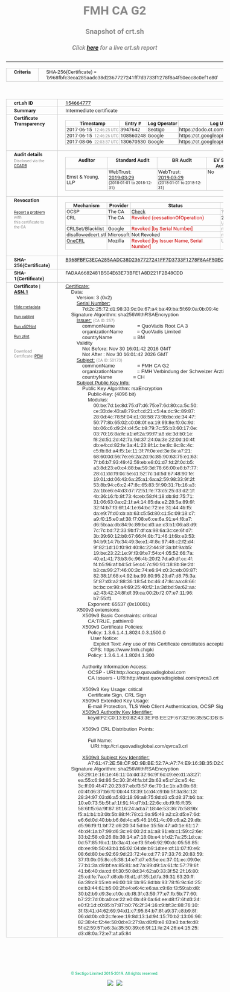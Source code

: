 # FMH CA G2
### Snapshot of crt.sh
##### Click [here](https://crt.sh/?q=B968FBFC3ECA285AADC38D2367727241FF7D3733F1278F8A4F50ECC8C0EF1E80) for a live crt.sh report

---
<!DOCTYPE HTML PUBLIC "-//W3C//DTD HTML 4.0 Transitional//EN">
<HTML>
<HEAD>
  <META http-equiv="Content-Type" content="text/html; charset=UTF-8">
  <TITLE>crt.sh | b968fbfc3eca285aadc38d2367727241ff7d3733f1278f8a4f50ecc8c0ef1e80</TITLE>
  <META name="description" content="Free CT Log Certificate Search Tool from Sectigo (formerly Comodo CA)">
  <META name="keywords" content="crt.sh, CT, Certificate Transparency, Certificate Search, SSL Certificate, Sectigo, Comodo CA">
  <LINK href="//fonts.googleapis.com/css?family=Roboto+Mono|Roboto:400,400i,700,700i" rel="stylesheet">
  <STYLE type="text/css">
    a {
      white-space: nowrap;
    }
    body {
      color: #888888;
      font: 12pt Roboto, sans-serif;
      padding-top: 10px;
      text-align: center
    }
    form {
      margin: 0px
    }
    span {
      border-radius: 10px
    }
    span.heading {
      color: #888888;
      font: 12pt Roboto, sans-serif
    }
    span.title {
      background-color: #00B373;
      color: #FFFFFF;
      font: bold 18pt Roboto, sans-serif;
      padding: 0px 5px
    }
    span.text {
      color: #888888;
      font: 10pt Roboto, sans-serif
    }
    span.whiteongrey {
      background-color: #D9D9D6;
      color: #FFFFFF;
      font: bold 18pt Roboto, sans-serif;
      padding: 0px 5px
    }
    table {
      border-collapse: collapse;
      color: #222222;
      font: 10pt Roboto, sans-serif;
      margin-left: auto;
      margin-right: auto
    }
    table.options {
      border: none;
      margin-left: 10px
    }
    td, th {
      border: 1px solid #CCCCCC;
      padding: 0px 2px;
      text-align: left;
      vertical-align: top
    }
    td.outer, th.outer {
      border: 1px solid #CCCCCC;
      padding: 2px 20px;
      text-align: left
    }
    th.heading {
      color: #888888;
      font: bold italic 12pt Roboto, sans-serif;
      padding: 20px 0px 0px;
      text-align: center
    }
    th.options, td.options {
      border: none;
      vertical-align: middle
    }
    td.text {
      font: 10pt "Roboto Mono", sans-serif;
      padding: 2px 20px
    }
    td.heading {
      border: none;
      color: #888888;
      font: 12pt Roboto, sans-serif;
      padding-top: 20px;
      text-align: center
    }
    table.lint td, th {
      text-align: center
    }
    .button {
      background-color: #00B373;
      border-radius: 10px;
      color: #FFFFFF;
      font: bold 13pt Roboto, sans-serif
    }
    .copyright {
      font: 8pt Roboto, sans-serif;
      color: #00B373
    }
    .input {
      border: 1px solid #888888;
      font-weight: bold;
      text-align: center
    }
    .small {
      font: 8pt Roboto, sans-serif;
      color: #888888
    }
    .error {
      background-color: #FFDFDF;
      color: #CC0000;
      font-weight: bold
    }
    .fatal {
      background-color: #0000AA;
      color: #FFFFFF;
      font-weight: bold
    }
    .notice {
      background-color: #FFFFDF;
      color: #606000
    }
    .warning {
      background-color: #FFEFDF;
      color: #DF6000
    }
  </STYLE>
</HEAD>
<BODY>

<TABLE>
  <TR>
    <TH class="outer">Criteria</TH>
    <TD class="outer">SHA-256(Certificate) = 'b968fbfc3eca285aadc38d2367727241ff7d3733f1278f8a4f50ecc8c0ef1e80'</TD>
  </TR>
</TABLE>
<BR>
<TABLE>
  <TR>
    <TH class="outer">crt.sh ID</TH>
    <TD class="outer"><A href="?id=154664777">154664777</A></TD>
  </TR>
  <TR>
    <TH class="outer">Summary</TH>
    <TD class="outer">Intermediate certificate</TD>
  </TR>
  <TR>
    <TH class="outer">Certificate<BR>Transparency</TH>
    <TD class="outer">
<TABLE class="options" style="margin-left:0px">
  <TR>
    <TH>Timestamp</TH>
    <TH>Entry #</TH>
    <TH>Log Operator</TH>
    <TH>Log URL</TH>
  </TR>
  <TR>
    <TD>2017-06-15&nbsp; <FONT class="small">12:46:25 UTC</FONT></TD>
    <TD>3947642</TD>
    <TD>Sectigo</TD>
    <TD>https://dodo.ct.comodo.com</TD>
  </TR>
  <TR>
    <TD>2017-06-15&nbsp; <FONT class="small">12:46:26 UTC</FONT></TD>
    <TD>108560248</TD>
    <TD>Google</TD>
    <TD>https://ct.googleapis.com/rocketeer</TD>
  </TR>
  <TR>
    <TD>2017-08-06&nbsp; <FONT class="small">22:03:37 UTC</FONT></TD>
    <TD>130670530</TD>
    <TD>Google</TD>
    <TD>https://ct.googleapis.com/pilot</TD>
  </TR>
</TABLE>
    </TD>
  </TR>
  <TR>
    <TH class="outer">Audit details<BR>
      <DIV class="small" style="padding-top:3px">Disclosed via the
        <A href="//ccadb-public.secure.force.com/mozilla/PublicAllIntermediateCerts" target="_blank">CCADB</A></DIV>
    </TH>
    <TD class="outer">
<TABLE class="options" style="margin-left:0px">
  <TR>
    <TH>Auditor</TH>
    <TH>Standard Audit</TH>
    <TH>BR Audit</TH>
    <TH>EV SSL Audit</TH>
    <TH>Documents</TH>
    <TH>CCADB</TH>
    <TH>Root Owner / Certificate</TH>
  </TR>
  <TR>
    <TD style="vertical-align:middle">Ernst & Young, LLP</TD>
    <TD>WebTrust:
      <A href="https://www.cpacanada.ca/generichandlers/CPACHandler.ashx?attachmentid=227627" target="_blank">2019-03-29</A>
      <BR><FONT style="font-size:8pt">(2018-01-01 to 2018-12-31)</FONT></TD>
    <TD>WebTrust:
      <A href="https://www.cpacanada.ca/generichandlers/CPACHandler.ashx?attachmentid=227628" target="_blank">2019-03-29</A>
      <BR><FONT style="font-size:8pt">(2018-01-01 to 2018-12-31)</FONT></TD>
    <TD>No    <TD>
      <A href="https://www.quovadisglobal.com/~/media/Files/Repository/QV_RCA1_RCA3_CPCPS_V4_25.ashx" target="blank">CP</A>
      <A href="https://www.quovadisglobal.com/~/media/Files/Repository/QV_RCA2_CPCPS_v2.5.ashx" target="blank">CPS</A>
    </TD>
    <TD><A href="//ccadb.force.com/0011J00001DaCn3QAF" target="_blank">0011J00001DaCn3QAF</A></TD>
    <TD><A href="/?id=6929">QuoVadis</A></TD>
  </TR>
</TABLE>
    </TD>
  </TR>
  <TR>
    <TH class="outer">Revocation<BR><BR>
      <DIV class="small" style="padding-top:3px"><A href="?id=154664777&opt=problemreporting">Report a problem</A> with<BR>this certificate to the CA</DIV></TH>
    <TD class="outer">
      <TABLE class="options" style="margin-left:0px">
        <TR>
          <TH>Mechanism</TH>
          <TH>Provider</TH>
          <TH>Status</TH>
          <TH>Revocation Date</TH>
          <TH>Last Observed in CRL</TH>
          <TH>Last Checked <SPAN style="color:#CC0000;vertical-align:middle;font-size:70%;font-weight:normal">(Error)</SPAN></TH>
        </TR>
        <TR>
          <TD>OCSP</TD>
          <TD>The CA</TD>
          <TD><A href="?id=154664777&opt=ocsp">Check</A></TD>
          <TD><SPAN style="color:#888888">?</SPAN></TD>
          <TD><SPAN style="color:#888888">n/a</SPAN></TD>
          <TD><SPAN style="color:#888888">?</SPAN></TD>
        </TR>
        <TR>
          <TD>CRL</TD>
          <TD>The CA</TD>
          <TD><SPAN style="color:#CC0000">Revoked (cessationOfOperation)</SPAN></TD><TD>2019-03-25&nbsp; <FONT class="small">16:19:11 UTC</FONT></TD><TD>2019-10-02&nbsp; <FONT class="small">20:46:55 UTC</FONT></TD><TD>2019-12-04&nbsp; <FONT class="small">17:11:31 UTC</FONT></TD>
        </TR>
        <TR>
          <TD>CRLSet/Blacklist</TD>
          <TD>Google</TD>
          <TD><SPAN style="color:#CC0000">Revoked [by Serial Number]</SPAN></TD>
          <TD><SPAN style="color:#888888">n/a</SPAN></TD>
          <TD><SPAN style="color:#888888">n/a</SPAN></TD>
          <TD><SPAN style="color:#888888">n/a</SPAN></TD>
        </TR>
        <TR>
          <TD>disallowedcert.stl</TD>
          <TD>Microsoft</TD>
          <TD>Not Revoked</TD>
          <TD><SPAN style="color:#888888">n/a</SPAN></TD>
          <TD><SPAN style="color:#888888">n/a</SPAN></TD>
          <TD><SPAN style="color:#888888">n/a</SPAN></TD>
        </TR>
        <TR>
          <TD><A href="/mozilla-onecrl" target="_blank">OneCRL</A></TD>
          <TD>Mozilla</TD>
          <TD><SPAN style="color:#CC0000">Revoked [by Issuer Name, Serial Number]</SPAN></TD><TD><SPAN style="color:#888888">Unknown</SPAN></TD>
          <TD><SPAN style="color:#888888">n/a</SPAN></TD>
          <TD><SPAN style="color:#888888">n/a</SPAN></TD>
        </TR>
      </TABLE>
    </TD>
  </TR>
  <TR>
    <TH class="outer">SHA-256(Certificate)</TH>
    <TD class="outer"><A href="//censys.io/certificates/b968fbfc3eca285aadc38d2367727241ff7d3733f1278f8a4f50ecc8c0ef1e80">B968FBFC3ECA285AADC38D2367727241FF7D3733F1278F8A4F50ECC8C0EF1E80</A></TD>
  </TR>
  <TR>
    <TH class="outer">SHA-1(Certificate)</TH>
    <TD class="outer">FADAA6682481B504E63E73BFE1A8D221F2B48CDD</TD>
  </TR>
  <TR>
    <TH class="outer">Certificate | <A href="?asn1=154664777">ASN.1</A>
      <SPAN class="small"><BR>
      <BR><BR><A href="?id=154664777&opt=nometadata">Hide metadata</A>
      <BR><BR><A href="?id=154664777&opt=cablint">Run cablint</A>
      <BR><BR><A href="?id=154664777&opt=x509lint">Run x509lint</A>
      <BR><BR><A href="?id=154664777&opt=zlint">Run zlint</A>
      <BR><BR><BR>Download Certificate: <A href="?d=154664777">PEM</A>
      </SPAN>
    </TH>
    <TD class="text"><A href="?d=154664777">Certificate:</A><BR>&nbsp;&nbsp;&nbsp;&nbsp;Data:<BR>&nbsp;&nbsp;&nbsp;&nbsp;&nbsp;&nbsp;&nbsp;&nbsp;Version:&nbsp;3&nbsp;(0x2)<BR>&nbsp;&nbsp;&nbsp;&nbsp;&nbsp;&nbsp;&nbsp;&nbsp;<A href="?serial=7d2c2572d198339c0e67a4ba49ba5f690a0b094c">Serial&nbsp;Number:</A><BR>&nbsp;&nbsp;&nbsp;&nbsp;&nbsp;&nbsp;&nbsp;&nbsp;&nbsp;&nbsp;&nbsp;&nbsp;7d:2c:25:72:d1:98:33:9c:0e:67:a4:ba:49:ba:5f:69:0a:0b:09:4c<BR>&nbsp;&nbsp;&nbsp;&nbsp;Signature&nbsp;Algorithm:&nbsp;sha256WithRSAEncryption<BR>&nbsp;&nbsp;&nbsp;&nbsp;&nbsp;&nbsp;&nbsp;&nbsp;<A href="?caid=257">Issuer:</A> <SPAN class="small">(CA ID: 257)</SPAN><BR>&nbsp;&nbsp;&nbsp;&nbsp;&nbsp;&nbsp;&nbsp;&nbsp;&nbsp;&nbsp;&nbsp;&nbsp;commonName&nbsp;&nbsp;&nbsp;&nbsp;&nbsp;&nbsp;&nbsp;&nbsp;&nbsp;&nbsp;&nbsp;&nbsp;&nbsp;&nbsp;&nbsp;&nbsp;=&nbsp;QuoVadis&nbsp;Root&nbsp;CA&nbsp;3<BR>&nbsp;&nbsp;&nbsp;&nbsp;&nbsp;&nbsp;&nbsp;&nbsp;&nbsp;&nbsp;&nbsp;&nbsp;organizationName&nbsp;&nbsp;&nbsp;&nbsp;&nbsp;&nbsp;&nbsp;&nbsp;&nbsp;&nbsp;=&nbsp;QuoVadis&nbsp;Limited<BR>&nbsp;&nbsp;&nbsp;&nbsp;&nbsp;&nbsp;&nbsp;&nbsp;&nbsp;&nbsp;&nbsp;&nbsp;countryName&nbsp;&nbsp;&nbsp;&nbsp;&nbsp;&nbsp;&nbsp;&nbsp;&nbsp;&nbsp;&nbsp;&nbsp;&nbsp;&nbsp;&nbsp;=&nbsp;BM<BR>&nbsp;&nbsp;&nbsp;&nbsp;&nbsp;&nbsp;&nbsp;&nbsp;Validity<BR>&nbsp;&nbsp;&nbsp;&nbsp;&nbsp;&nbsp;&nbsp;&nbsp;&nbsp;&nbsp;&nbsp;&nbsp;Not&nbsp;Before:&nbsp;Nov&nbsp;30&nbsp;16:01:42&nbsp;2016&nbsp;GMT<BR>&nbsp;&nbsp;&nbsp;&nbsp;&nbsp;&nbsp;&nbsp;&nbsp;&nbsp;&nbsp;&nbsp;&nbsp;Not&nbsp;After&nbsp;:&nbsp;Nov&nbsp;30&nbsp;16:01:42&nbsp;2026&nbsp;GMT<BR>&nbsp;&nbsp;&nbsp;&nbsp;&nbsp;&nbsp;&nbsp;&nbsp;<A href="?caid=50173">Subject:</A> <SPAN class="small">(CA ID: 50173)</SPAN><BR>&nbsp;&nbsp;&nbsp;&nbsp;&nbsp;&nbsp;&nbsp;&nbsp;&nbsp;&nbsp;&nbsp;&nbsp;commonName&nbsp;&nbsp;&nbsp;&nbsp;&nbsp;&nbsp;&nbsp;&nbsp;&nbsp;&nbsp;&nbsp;&nbsp;&nbsp;&nbsp;&nbsp;&nbsp;=&nbsp;FMH&nbsp;CA&nbsp;G2<BR>&nbsp;&nbsp;&nbsp;&nbsp;&nbsp;&nbsp;&nbsp;&nbsp;&nbsp;&nbsp;&nbsp;&nbsp;organizationName&nbsp;&nbsp;&nbsp;&nbsp;&nbsp;&nbsp;&nbsp;&nbsp;&nbsp;&nbsp;=&nbsp;FMH&nbsp;Verbindung&nbsp;der&nbsp;Schweizer&nbsp;Ärztinnen&nbsp;und&nbsp;Ärzte<BR>&nbsp;&nbsp;&nbsp;&nbsp;&nbsp;&nbsp;&nbsp;&nbsp;&nbsp;&nbsp;&nbsp;&nbsp;countryName&nbsp;&nbsp;&nbsp;&nbsp;&nbsp;&nbsp;&nbsp;&nbsp;&nbsp;&nbsp;&nbsp;&nbsp;&nbsp;&nbsp;&nbsp;=&nbsp;CH<BR>&nbsp;&nbsp;&nbsp;&nbsp;&nbsp;&nbsp;&nbsp;&nbsp;<A href="?spkisha256=77c2a16d532181963595bf6ed495d29d1d56f2e6aeee4fe65575cd671e5216ff">Subject&nbsp;Public&nbsp;Key&nbsp;Info:</A><BR>&nbsp;&nbsp;&nbsp;&nbsp;&nbsp;&nbsp;&nbsp;&nbsp;&nbsp;&nbsp;&nbsp;&nbsp;Public&nbsp;Key&nbsp;Algorithm:&nbsp;rsaEncryption<BR>&nbsp;&nbsp;&nbsp;&nbsp;&nbsp;&nbsp;&nbsp;&nbsp;&nbsp;&nbsp;&nbsp;&nbsp;&nbsp;&nbsp;&nbsp;&nbsp;Public-Key:&nbsp;(4096&nbsp;bit)<BR>&nbsp;&nbsp;&nbsp;&nbsp;&nbsp;&nbsp;&nbsp;&nbsp;&nbsp;&nbsp;&nbsp;&nbsp;&nbsp;&nbsp;&nbsp;&nbsp;Modulus:<BR>&nbsp;&nbsp;&nbsp;&nbsp;&nbsp;&nbsp;&nbsp;&nbsp;&nbsp;&nbsp;&nbsp;&nbsp;&nbsp;&nbsp;&nbsp;&nbsp;&nbsp;&nbsp;&nbsp;&nbsp;00:be:7d:1e:8d:75:d7:d6:75:e7:6d:80:ca:5c:50:<BR>&nbsp;&nbsp;&nbsp;&nbsp;&nbsp;&nbsp;&nbsp;&nbsp;&nbsp;&nbsp;&nbsp;&nbsp;&nbsp;&nbsp;&nbsp;&nbsp;&nbsp;&nbsp;&nbsp;&nbsp;ce:33:de:43:a8:79:cf:cd:21:c5:4a:dc:9c:89:87:<BR>&nbsp;&nbsp;&nbsp;&nbsp;&nbsp;&nbsp;&nbsp;&nbsp;&nbsp;&nbsp;&nbsp;&nbsp;&nbsp;&nbsp;&nbsp;&nbsp;&nbsp;&nbsp;&nbsp;&nbsp;28:0d:4c:78:5f:04:c1:08:58:73:9b:bc:dc:34:47:<BR>&nbsp;&nbsp;&nbsp;&nbsp;&nbsp;&nbsp;&nbsp;&nbsp;&nbsp;&nbsp;&nbsp;&nbsp;&nbsp;&nbsp;&nbsp;&nbsp;&nbsp;&nbsp;&nbsp;&nbsp;50:77:8b:65:02:c0:08:0f:ea:19:69:8e:f0:0c:9d:<BR>&nbsp;&nbsp;&nbsp;&nbsp;&nbsp;&nbsp;&nbsp;&nbsp;&nbsp;&nbsp;&nbsp;&nbsp;&nbsp;&nbsp;&nbsp;&nbsp;&nbsp;&nbsp;&nbsp;&nbsp;bb:06:c6:d9:24:d4:5c:b9:79:7c:55:b3:60:17:0e:<BR>&nbsp;&nbsp;&nbsp;&nbsp;&nbsp;&nbsp;&nbsp;&nbsp;&nbsp;&nbsp;&nbsp;&nbsp;&nbsp;&nbsp;&nbsp;&nbsp;&nbsp;&nbsp;&nbsp;&nbsp;03:70:16:8a:fc:a1:ef:2a:99:f7:a8:dc:3d:b0:1e:<BR>&nbsp;&nbsp;&nbsp;&nbsp;&nbsp;&nbsp;&nbsp;&nbsp;&nbsp;&nbsp;&nbsp;&nbsp;&nbsp;&nbsp;&nbsp;&nbsp;&nbsp;&nbsp;&nbsp;&nbsp;f8:2d:51:2d:42:7a:9d:37:24:0a:3e:22:0d:10:4f:<BR>&nbsp;&nbsp;&nbsp;&nbsp;&nbsp;&nbsp;&nbsp;&nbsp;&nbsp;&nbsp;&nbsp;&nbsp;&nbsp;&nbsp;&nbsp;&nbsp;&nbsp;&nbsp;&nbsp;&nbsp;db:e4:cd:82:fe:3a:41:23:8f:1c:be:8c:8c:8c:4c:<BR>&nbsp;&nbsp;&nbsp;&nbsp;&nbsp;&nbsp;&nbsp;&nbsp;&nbsp;&nbsp;&nbsp;&nbsp;&nbsp;&nbsp;&nbsp;&nbsp;&nbsp;&nbsp;&nbsp;&nbsp;c5:fb:8d:a4:f5:1e:11:3f:7f:0e:ed:3e:8e:a7:21:<BR>&nbsp;&nbsp;&nbsp;&nbsp;&nbsp;&nbsp;&nbsp;&nbsp;&nbsp;&nbsp;&nbsp;&nbsp;&nbsp;&nbsp;&nbsp;&nbsp;&nbsp;&nbsp;&nbsp;&nbsp;68:60:0d:56:7e:e6:2a:2d:9c:85:90:63:75:e1:63:<BR>&nbsp;&nbsp;&nbsp;&nbsp;&nbsp;&nbsp;&nbsp;&nbsp;&nbsp;&nbsp;&nbsp;&nbsp;&nbsp;&nbsp;&nbsp;&nbsp;&nbsp;&nbsp;&nbsp;&nbsp;7f:b6:b7:93:49:42:59:eb:e8:01:d7:fd:2f:0d:b5:<BR>&nbsp;&nbsp;&nbsp;&nbsp;&nbsp;&nbsp;&nbsp;&nbsp;&nbsp;&nbsp;&nbsp;&nbsp;&nbsp;&nbsp;&nbsp;&nbsp;&nbsp;&nbsp;&nbsp;&nbsp;a3:8d:23:e0:c4:88:ba:59:3d:78:66:00:e8:b7:77:<BR>&nbsp;&nbsp;&nbsp;&nbsp;&nbsp;&nbsp;&nbsp;&nbsp;&nbsp;&nbsp;&nbsp;&nbsp;&nbsp;&nbsp;&nbsp;&nbsp;&nbsp;&nbsp;&nbsp;&nbsp;28:c1:dd:f9:0c:5e:c1:52:7c:1d:5d:67:48:90:fe:<BR>&nbsp;&nbsp;&nbsp;&nbsp;&nbsp;&nbsp;&nbsp;&nbsp;&nbsp;&nbsp;&nbsp;&nbsp;&nbsp;&nbsp;&nbsp;&nbsp;&nbsp;&nbsp;&nbsp;&nbsp;19:01:dd:06:43:6a:25:a1:6a:a2:59:98:33:9f:2f:<BR>&nbsp;&nbsp;&nbsp;&nbsp;&nbsp;&nbsp;&nbsp;&nbsp;&nbsp;&nbsp;&nbsp;&nbsp;&nbsp;&nbsp;&nbsp;&nbsp;&nbsp;&nbsp;&nbsp;&nbsp;53:8b:94:c6:c2:47:8c:65:83:5f:90:31:7b:16:a3:<BR>&nbsp;&nbsp;&nbsp;&nbsp;&nbsp;&nbsp;&nbsp;&nbsp;&nbsp;&nbsp;&nbsp;&nbsp;&nbsp;&nbsp;&nbsp;&nbsp;&nbsp;&nbsp;&nbsp;&nbsp;2a:1b:e6:e4:d3:d7:72:51:fe:73:c5:25:d3:d2:1f:<BR>&nbsp;&nbsp;&nbsp;&nbsp;&nbsp;&nbsp;&nbsp;&nbsp;&nbsp;&nbsp;&nbsp;&nbsp;&nbsp;&nbsp;&nbsp;&nbsp;&nbsp;&nbsp;&nbsp;&nbsp;4b:36:16:fb:8f:73:4c:eb:58:f4:18:db:8d:75:71:<BR>&nbsp;&nbsp;&nbsp;&nbsp;&nbsp;&nbsp;&nbsp;&nbsp;&nbsp;&nbsp;&nbsp;&nbsp;&nbsp;&nbsp;&nbsp;&nbsp;&nbsp;&nbsp;&nbsp;&nbsp;31:06:63:0a:c2:1f:a4:14:85:da:e2:28:5a:89:6f:<BR>&nbsp;&nbsp;&nbsp;&nbsp;&nbsp;&nbsp;&nbsp;&nbsp;&nbsp;&nbsp;&nbsp;&nbsp;&nbsp;&nbsp;&nbsp;&nbsp;&nbsp;&nbsp;&nbsp;&nbsp;32:f4:b7:f3:6f:14:1e:64:bc:72:ee:31:44:4b:f5:<BR>&nbsp;&nbsp;&nbsp;&nbsp;&nbsp;&nbsp;&nbsp;&nbsp;&nbsp;&nbsp;&nbsp;&nbsp;&nbsp;&nbsp;&nbsp;&nbsp;&nbsp;&nbsp;&nbsp;&nbsp;da:e9:7f:d0:cb:ab:63:c5:5d:80:c1:5c:09:18:c7:<BR>&nbsp;&nbsp;&nbsp;&nbsp;&nbsp;&nbsp;&nbsp;&nbsp;&nbsp;&nbsp;&nbsp;&nbsp;&nbsp;&nbsp;&nbsp;&nbsp;&nbsp;&nbsp;&nbsp;&nbsp;a9:f0:15:e0:af:38:f7:08:e6:ce:6a:91:e4:f8:a7:<BR>&nbsp;&nbsp;&nbsp;&nbsp;&nbsp;&nbsp;&nbsp;&nbsp;&nbsp;&nbsp;&nbsp;&nbsp;&nbsp;&nbsp;&nbsp;&nbsp;&nbsp;&nbsp;&nbsp;&nbsp;d6:5b:aa:db:84:9c:89:bc:d3:ae:c3:b1:06:a8:d9:<BR>&nbsp;&nbsp;&nbsp;&nbsp;&nbsp;&nbsp;&nbsp;&nbsp;&nbsp;&nbsp;&nbsp;&nbsp;&nbsp;&nbsp;&nbsp;&nbsp;&nbsp;&nbsp;&nbsp;&nbsp;7c:7c:bd:72:33:9b:f7:df:ca:98:6a:3c:ce:6f:d7:<BR>&nbsp;&nbsp;&nbsp;&nbsp;&nbsp;&nbsp;&nbsp;&nbsp;&nbsp;&nbsp;&nbsp;&nbsp;&nbsp;&nbsp;&nbsp;&nbsp;&nbsp;&nbsp;&nbsp;&nbsp;3b:39:60:12:b8:67:66:f4:8b:71:46:1f:6b:e3:53:<BR>&nbsp;&nbsp;&nbsp;&nbsp;&nbsp;&nbsp;&nbsp;&nbsp;&nbsp;&nbsp;&nbsp;&nbsp;&nbsp;&nbsp;&nbsp;&nbsp;&nbsp;&nbsp;&nbsp;&nbsp;94:b9:14:7b:34:49:3e:e1:4f:8c:97:48:c2:f2:d4:<BR>&nbsp;&nbsp;&nbsp;&nbsp;&nbsp;&nbsp;&nbsp;&nbsp;&nbsp;&nbsp;&nbsp;&nbsp;&nbsp;&nbsp;&nbsp;&nbsp;&nbsp;&nbsp;&nbsp;&nbsp;9f:82:1d:10:f0:9d:40:8c:22:44:8f:3a:bf:9a:b5:<BR>&nbsp;&nbsp;&nbsp;&nbsp;&nbsp;&nbsp;&nbsp;&nbsp;&nbsp;&nbsp;&nbsp;&nbsp;&nbsp;&nbsp;&nbsp;&nbsp;&nbsp;&nbsp;&nbsp;&nbsp;19:be:23:22:1e:9f:f3:0f:e7:54:c4:05:52:66:7a:<BR>&nbsp;&nbsp;&nbsp;&nbsp;&nbsp;&nbsp;&nbsp;&nbsp;&nbsp;&nbsp;&nbsp;&nbsp;&nbsp;&nbsp;&nbsp;&nbsp;&nbsp;&nbsp;&nbsp;&nbsp;40:e1:41:73:b3:6c:96:4b:20:f2:7d:a0:df:cc:4f:<BR>&nbsp;&nbsp;&nbsp;&nbsp;&nbsp;&nbsp;&nbsp;&nbsp;&nbsp;&nbsp;&nbsp;&nbsp;&nbsp;&nbsp;&nbsp;&nbsp;&nbsp;&nbsp;&nbsp;&nbsp;f4:b5:96:af:b4:5d:5e:c4:7c:90:91:18:8b:8e:2d:<BR>&nbsp;&nbsp;&nbsp;&nbsp;&nbsp;&nbsp;&nbsp;&nbsp;&nbsp;&nbsp;&nbsp;&nbsp;&nbsp;&nbsp;&nbsp;&nbsp;&nbsp;&nbsp;&nbsp;&nbsp;b3:ca:99:27:46:00:3c:74:e6:94:c0:3c:eb:09:87:<BR>&nbsp;&nbsp;&nbsp;&nbsp;&nbsp;&nbsp;&nbsp;&nbsp;&nbsp;&nbsp;&nbsp;&nbsp;&nbsp;&nbsp;&nbsp;&nbsp;&nbsp;&nbsp;&nbsp;&nbsp;82:38:1f:68:c4:92:ba:99:80:95:23:d7:d8:75:3a:<BR>&nbsp;&nbsp;&nbsp;&nbsp;&nbsp;&nbsp;&nbsp;&nbsp;&nbsp;&nbsp;&nbsp;&nbsp;&nbsp;&nbsp;&nbsp;&nbsp;&nbsp;&nbsp;&nbsp;&nbsp;5f:87:d3:a2:88:36:18:54:bc:46:47:8c:aa:c8:66:<BR>&nbsp;&nbsp;&nbsp;&nbsp;&nbsp;&nbsp;&nbsp;&nbsp;&nbsp;&nbsp;&nbsp;&nbsp;&nbsp;&nbsp;&nbsp;&nbsp;&nbsp;&nbsp;&nbsp;&nbsp;bc:bc:ce:98:a4:69:25:40:f2:1a:3d:bd:9a:62:aa:<BR>&nbsp;&nbsp;&nbsp;&nbsp;&nbsp;&nbsp;&nbsp;&nbsp;&nbsp;&nbsp;&nbsp;&nbsp;&nbsp;&nbsp;&nbsp;&nbsp;&nbsp;&nbsp;&nbsp;&nbsp;a2:43:42:24:8f:df:39:ca:00:2b:f2:07:e7:11:96:<BR>&nbsp;&nbsp;&nbsp;&nbsp;&nbsp;&nbsp;&nbsp;&nbsp;&nbsp;&nbsp;&nbsp;&nbsp;&nbsp;&nbsp;&nbsp;&nbsp;&nbsp;&nbsp;&nbsp;&nbsp;b7:55:f1<BR>&nbsp;&nbsp;&nbsp;&nbsp;&nbsp;&nbsp;&nbsp;&nbsp;&nbsp;&nbsp;&nbsp;&nbsp;&nbsp;&nbsp;&nbsp;&nbsp;Exponent:&nbsp;65537&nbsp;(0x10001)<BR>&nbsp;&nbsp;&nbsp;&nbsp;&nbsp;&nbsp;&nbsp;&nbsp;X509v3&nbsp;extensions:<BR>&nbsp;&nbsp;&nbsp;&nbsp;&nbsp;&nbsp;&nbsp;&nbsp;&nbsp;&nbsp;&nbsp;&nbsp;X509v3&nbsp;Basic&nbsp;Constraints:&nbsp;critical<BR>&nbsp;&nbsp;&nbsp;&nbsp;&nbsp;&nbsp;&nbsp;&nbsp;&nbsp;&nbsp;&nbsp;&nbsp;&nbsp;&nbsp;&nbsp;&nbsp;CA:TRUE,&nbsp;pathlen:0<BR>&nbsp;&nbsp;&nbsp;&nbsp;&nbsp;&nbsp;&nbsp;&nbsp;&nbsp;&nbsp;&nbsp;&nbsp;X509v3&nbsp;Certificate&nbsp;Policies:&nbsp;<BR>&nbsp;&nbsp;&nbsp;&nbsp;&nbsp;&nbsp;&nbsp;&nbsp;&nbsp;&nbsp;&nbsp;&nbsp;&nbsp;&nbsp;&nbsp;&nbsp;Policy:&nbsp;1.3.6.1.4.1.8024.0.3.1500.0<BR>&nbsp;&nbsp;&nbsp;&nbsp;&nbsp;&nbsp;&nbsp;&nbsp;&nbsp;&nbsp;&nbsp;&nbsp;&nbsp;&nbsp;&nbsp;&nbsp;&nbsp;&nbsp;User&nbsp;Notice:<BR>&nbsp;&nbsp;&nbsp;&nbsp;&nbsp;&nbsp;&nbsp;&nbsp;&nbsp;&nbsp;&nbsp;&nbsp;&nbsp;&nbsp;&nbsp;&nbsp;&nbsp;&nbsp;&nbsp;&nbsp;Explicit&nbsp;Text:&nbsp;Any&nbsp;use&nbsp;of&nbsp;this&nbsp;Certificate&nbsp;constitutes&nbsp;acceptance&nbsp;of&nbsp;the&nbsp;FMH&nbsp;Certificate&nbsp;Policy&nbsp;/&nbsp;Certification&nbsp;Practice&nbsp;Statement.<BR>&nbsp;&nbsp;&nbsp;&nbsp;&nbsp;&nbsp;&nbsp;&nbsp;&nbsp;&nbsp;&nbsp;&nbsp;&nbsp;&nbsp;&nbsp;&nbsp;&nbsp;&nbsp;CPS:&nbsp;https://www.fmh.ch/pki<BR>&nbsp;&nbsp;&nbsp;&nbsp;&nbsp;&nbsp;&nbsp;&nbsp;&nbsp;&nbsp;&nbsp;&nbsp;&nbsp;&nbsp;&nbsp;&nbsp;Policy:&nbsp;1.3.6.1.4.1.8024.1.300<BR><BR>&nbsp;&nbsp;&nbsp;&nbsp;&nbsp;&nbsp;&nbsp;&nbsp;&nbsp;&nbsp;&nbsp;&nbsp;Authority&nbsp;Information&nbsp;Access:&nbsp;<BR>&nbsp;&nbsp;&nbsp;&nbsp;&nbsp;&nbsp;&nbsp;&nbsp;&nbsp;&nbsp;&nbsp;&nbsp;&nbsp;&nbsp;&nbsp;&nbsp;OCSP&nbsp;-&nbsp;URI:http://ocsp.quovadisglobal.com<BR>&nbsp;&nbsp;&nbsp;&nbsp;&nbsp;&nbsp;&nbsp;&nbsp;&nbsp;&nbsp;&nbsp;&nbsp;&nbsp;&nbsp;&nbsp;&nbsp;CA&nbsp;Issuers&nbsp;-&nbsp;URI:http://trust.quovadisglobal.com/qvrca3.crt<BR><BR>&nbsp;&nbsp;&nbsp;&nbsp;&nbsp;&nbsp;&nbsp;&nbsp;&nbsp;&nbsp;&nbsp;&nbsp;X509v3&nbsp;Key&nbsp;Usage:&nbsp;critical<BR>&nbsp;&nbsp;&nbsp;&nbsp;&nbsp;&nbsp;&nbsp;&nbsp;&nbsp;&nbsp;&nbsp;&nbsp;&nbsp;&nbsp;&nbsp;&nbsp;Certificate&nbsp;Sign,&nbsp;CRL&nbsp;Sign<BR>&nbsp;&nbsp;&nbsp;&nbsp;&nbsp;&nbsp;&nbsp;&nbsp;&nbsp;&nbsp;&nbsp;&nbsp;X509v3&nbsp;Extended&nbsp;Key&nbsp;Usage:&nbsp;<BR>&nbsp;&nbsp;&nbsp;&nbsp;&nbsp;&nbsp;&nbsp;&nbsp;&nbsp;&nbsp;&nbsp;&nbsp;&nbsp;&nbsp;&nbsp;&nbsp;E-mail&nbsp;Protection,&nbsp;TLS&nbsp;Web&nbsp;Client&nbsp;Authentication,&nbsp;OCSP&nbsp;Signing,&nbsp;1.3.6.1.4.1.311.10.3.12<BR>&nbsp;&nbsp;&nbsp;&nbsp;&nbsp;&nbsp;&nbsp;&nbsp;&nbsp;&nbsp;&nbsp;&nbsp;<A href="?ski=f2c013e082433efbee2f673296355cdbb8cb02d0">X509v3&nbsp;Authority&nbsp;Key&nbsp;Identifier:</A><BR>&nbsp;&nbsp;&nbsp;&nbsp;&nbsp;&nbsp;&nbsp;&nbsp;&nbsp;&nbsp;&nbsp;&nbsp;&nbsp;&nbsp;&nbsp;&nbsp;keyid:F2:C0:13:E0:82:43:3E:FB:EE:2F:67:32:96:35:5C:DB:B8:CB:02:D0<BR><BR>&nbsp;&nbsp;&nbsp;&nbsp;&nbsp;&nbsp;&nbsp;&nbsp;&nbsp;&nbsp;&nbsp;&nbsp;X509v3&nbsp;CRL&nbsp;Distribution&nbsp;Points:&nbsp;<BR><BR>&nbsp;&nbsp;&nbsp;&nbsp;&nbsp;&nbsp;&nbsp;&nbsp;&nbsp;&nbsp;&nbsp;&nbsp;&nbsp;&nbsp;&nbsp;&nbsp;Full&nbsp;Name:<BR>&nbsp;&nbsp;&nbsp;&nbsp;&nbsp;&nbsp;&nbsp;&nbsp;&nbsp;&nbsp;&nbsp;&nbsp;&nbsp;&nbsp;&nbsp;&nbsp;&nbsp;&nbsp;URI:http://crl.quovadisglobal.com/qvrca3.crl<BR><BR>&nbsp;&nbsp;&nbsp;&nbsp;&nbsp;&nbsp;&nbsp;&nbsp;&nbsp;&nbsp;&nbsp;&nbsp;<A href="?ski=a761472e58cf9d9bbe527aa774e9163b35d20122">X509v3&nbsp;Subject&nbsp;Key&nbsp;Identifier:</A><BR>&nbsp;&nbsp;&nbsp;&nbsp;&nbsp;&nbsp;&nbsp;&nbsp;&nbsp;&nbsp;&nbsp;&nbsp;&nbsp;&nbsp;&nbsp;&nbsp;A7:61:47:2E:58:CF:9D:9B:BE:52:7A:A7:74:E9:16:3B:35:D2:01:22<BR>&nbsp;&nbsp;&nbsp;&nbsp;Signature&nbsp;Algorithm:&nbsp;sha256WithRSAEncryption<BR>&nbsp;&nbsp;&nbsp;&nbsp;&nbsp;&nbsp;&nbsp;&nbsp;&nbsp;63:29:1e:16:1e:46:11:0a:dd:32:9c:9f:6c:c9:ee:d1:a3:27:<BR>&nbsp;&nbsp;&nbsp;&nbsp;&nbsp;&nbsp;&nbsp;&nbsp;&nbsp;ea:55:c6:9d:86:5c:30:3f:4f:fa:bf:2b:63:e5:cf:2c:e5:4c:<BR>&nbsp;&nbsp;&nbsp;&nbsp;&nbsp;&nbsp;&nbsp;&nbsp;&nbsp;3c:ff:09:4f:47:20:23:87:eb:f3:57:6e:70:1c:1b:a3:0b:68:<BR>&nbsp;&nbsp;&nbsp;&nbsp;&nbsp;&nbsp;&nbsp;&nbsp;&nbsp;c0:4f:d6:37:b6:f0:0b:44:f3:39:1c:d4:c9:bb:5f:3a:8c:13:<BR>&nbsp;&nbsp;&nbsp;&nbsp;&nbsp;&nbsp;&nbsp;&nbsp;&nbsp;28:34:97:03:d6:a5:83:18:99:a8:75:8d:d3:c5:d8:37:b6:ba:<BR>&nbsp;&nbsp;&nbsp;&nbsp;&nbsp;&nbsp;&nbsp;&nbsp;&nbsp;10:e0:73:5b:5f:af:1f:91:f4:d7:b1:22:6c:db:f9:f8:ff:35:<BR>&nbsp;&nbsp;&nbsp;&nbsp;&nbsp;&nbsp;&nbsp;&nbsp;&nbsp;58:6f:f5:6a:9f:87:8f:16:24:ad:a7:18:4e:53:36:7b:58:9b:<BR>&nbsp;&nbsp;&nbsp;&nbsp;&nbsp;&nbsp;&nbsp;&nbsp;&nbsp;f5:a1:b1:b3:0b:5b:88:f4:78:c1:9a:95:49:a2:c3:d5:e7:6d:<BR>&nbsp;&nbsp;&nbsp;&nbsp;&nbsp;&nbsp;&nbsp;&nbsp;&nbsp;e6:6d:0d:40:bb:b6:8d:4c:e5:46:1f:61:4c:09:c6:a2:29:db:<BR>&nbsp;&nbsp;&nbsp;&nbsp;&nbsp;&nbsp;&nbsp;&nbsp;&nbsp;d5:96:f9:f1:bf:72:d6:20:34:5d:be:15:5b:47:a0:1e:61:17:<BR>&nbsp;&nbsp;&nbsp;&nbsp;&nbsp;&nbsp;&nbsp;&nbsp;&nbsp;4b:d4:1a:b7:99:d6:3c:e6:00:2d:a1:a8:91:eb:c1:59:c2:6e:<BR>&nbsp;&nbsp;&nbsp;&nbsp;&nbsp;&nbsp;&nbsp;&nbsp;&nbsp;33:b2:58:c0:26:8b:38:14:a7:18:0b:e4:bf:d2:7a:25:1d:ca:<BR>&nbsp;&nbsp;&nbsp;&nbsp;&nbsp;&nbsp;&nbsp;&nbsp;&nbsp;0d:57:85:f6:c1:1b:3a:41:ce:f3:5f:e6:92:90:dc:05:58:85:<BR>&nbsp;&nbsp;&nbsp;&nbsp;&nbsp;&nbsp;&nbsp;&nbsp;&nbsp;db:ee:9b:50:43:b1:b5:02:04:de:b9:1d:ee:cf:11:07:f0:e6:<BR>&nbsp;&nbsp;&nbsp;&nbsp;&nbsp;&nbsp;&nbsp;&nbsp;&nbsp;08:6d:80:be:92:69:9d:23:72:4e:cd:77:97:33:76:20:83:59:<BR>&nbsp;&nbsp;&nbsp;&nbsp;&nbsp;&nbsp;&nbsp;&nbsp;&nbsp;37:f3:0b:05:8c:c5:38:14:e7:d7:e3:5e:ec:37:01:ec:09:0e:<BR>&nbsp;&nbsp;&nbsp;&nbsp;&nbsp;&nbsp;&nbsp;&nbsp;&nbsp;77:b1:3a:d9:bf:ea:85:81:ad:7a:89:d9:1a:61:fc:57:79:6f:<BR>&nbsp;&nbsp;&nbsp;&nbsp;&nbsp;&nbsp;&nbsp;&nbsp;&nbsp;41:b6:40:da:cd:6f:30:50:8d:34:62:a0:33:3f:52:2f:16:80:<BR>&nbsp;&nbsp;&nbsp;&nbsp;&nbsp;&nbsp;&nbsp;&nbsp;&nbsp;25:cd:fe:7a:c7:d8:db:f8:d1:df:35:1d:fa:39:31:63:20:ff:<BR>&nbsp;&nbsp;&nbsp;&nbsp;&nbsp;&nbsp;&nbsp;&nbsp;&nbsp;6a:39:c9:15:eb:e6:00:18:1b:95:8d:bb:93:78:f6:9c:6d:25:<BR>&nbsp;&nbsp;&nbsp;&nbsp;&nbsp;&nbsp;&nbsp;&nbsp;&nbsp;ce:b3:44:61:b5:00:2f:e4:e6:4c:e6:aa:c9:6b:f3:59:ab:d8:<BR>&nbsp;&nbsp;&nbsp;&nbsp;&nbsp;&nbsp;&nbsp;&nbsp;&nbsp;30:b2:b9:d9:3e:cf:0c:db:f8:3f:c3:59:77:e7:fb:5b:77:60:<BR>&nbsp;&nbsp;&nbsp;&nbsp;&nbsp;&nbsp;&nbsp;&nbsp;&nbsp;b7:22:7d:0b:a0:ce:22:e0:0b:49:0a:64:ee:d8:f7:6f:d3:24:<BR>&nbsp;&nbsp;&nbsp;&nbsp;&nbsp;&nbsp;&nbsp;&nbsp;&nbsp;e0:f3:1d:c0:85:b7:87:b0:76:2f:34:16:c9:bf:3c:88:76:10:<BR>&nbsp;&nbsp;&nbsp;&nbsp;&nbsp;&nbsp;&nbsp;&nbsp;&nbsp;3f:f3:41:d4:62:69:94:d1:c7:95:84:b7:8f:a9:37:c8:b9:8f:<BR>&nbsp;&nbsp;&nbsp;&nbsp;&nbsp;&nbsp;&nbsp;&nbsp;&nbsp;06:dd:0b:c0:2c:fe:ee:19:8d:13:1d:94:15:70:b2:13:06:96:<BR>&nbsp;&nbsp;&nbsp;&nbsp;&nbsp;&nbsp;&nbsp;&nbsp;&nbsp;82:38:4c:f2:4e:58:0d:e3:27:8a:d8:f0:e8:83:e3:ba:fe:d8:<BR>&nbsp;&nbsp;&nbsp;&nbsp;&nbsp;&nbsp;&nbsp;&nbsp;&nbsp;5f:c2:59:57:e6:3a:35:50:39:c6:9f:11:fe:24:26:e4:15:25:<BR>&nbsp;&nbsp;&nbsp;&nbsp;&nbsp;&nbsp;&nbsp;&nbsp;&nbsp;d3:d8:0a:72:e7:af:a5:84<BR>    </TD>
  </TR>
</TABLE>

  <BR><BR><BR>

  <P class="copyright">&copy; Sectigo Limited 2015-2019. All rights reserved.</P>
  <DIV>
    <A href="https://sectigo.com/"><IMG src="/sectigo_s.png"></A>
    &nbsp;<A href="https://github.com/crtsh"><IMG src="/GitHub-Mark-32px.png"></A>
  </DIV>
</BODY>
</HTML>
